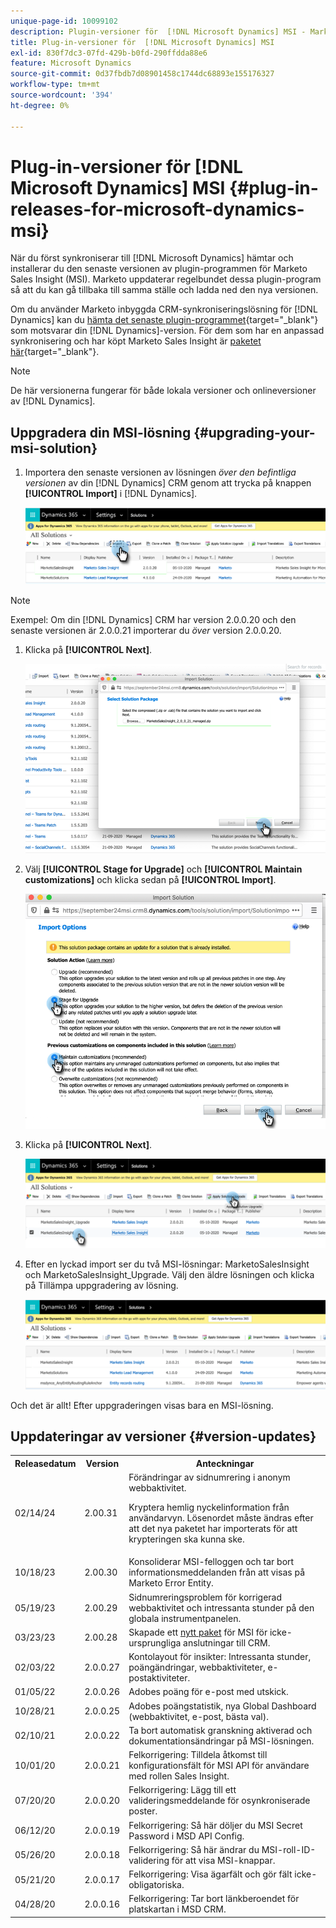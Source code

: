 ```yaml
---
unique-page-id: 10099102
description: Plugin-versioner för  [!DNL Microsoft Dynamics] MSI - Marketo Docs - produktdokumentation
title: Plug-in-versioner för  [!DNL Microsoft Dynamics] MSI
exl-id: 830f7dc3-07fd-429b-b0fd-290ffdda88e6
feature: Microsoft Dynamics
source-git-commit: 0d37fbdb7d08901458c1744dc68893e155176327
workflow-type: tm+mt
source-wordcount: '394'
ht-degree: 0%

---
```


# Plug-in-versioner för [!DNL Microsoft Dynamics] MSI {#plug-in-releases-for-microsoft-dynamics-msi}

När du först synkroniserar till [!DNL Microsoft Dynamics] hämtar och installerar du den senaste versionen av plugin-programmen för Marketo Sales Insight (MSI). Marketo uppdaterar regelbundet dessa plugin-program så att du kan gå tillbaka till samma ställe och ladda ned den nya versionen.

Om du använder Marketo inbyggda CRM-synkroniseringslösning för [!DNL Dynamics] kan du [hämta det senaste plugin-programmet](/help/marketo/product-docs/marketo-sales-insight/msi-for-microsoft-dynamics/installing/download-the-marketo-sales-insight-solution-for-microsoft-dynamics.md){target="_blank"} som motsvarar din [!DNL Dynamics]-version. För dem som har en anpassad synkronisering och har köpt Marketo Sales Insight är [paketet här](https://mktg-cdn.marketo.com/community/MarketoSalesInsight_NonNative.zip){target="_blank"}.

>[!NOTE]
>
>De här versionerna fungerar för både lokala versioner och onlineversioner av [!DNL Dynamics].

## Uppgradera din MSI-lösning {#upgrading-your-msi-solution}

1. Importera den senaste versionen av lösningen _över den befintliga versionen_ av din [!DNL Dynamics] CRM genom att trycka på knappen **[!UICONTROL Import]** i [!DNL Dynamics].

   ![](assets/plug-in-releases-for-microsoft-dynamics-msi-1.png)

>[!NOTE]
>
>Exempel: Om din [!DNL Dynamics] CRM har version 2.0.0.20 och den senaste versionen är 2.0.0.21 importerar du _över_ version 2.0.0.20.

1. Klicka på **[!UICONTROL Next]**.

   ![](assets/plug-in-releases-for-microsoft-dynamics-msi-2.png)

1. Välj **[!UICONTROL Stage for Upgrade]** och **[!UICONTROL Maintain customizations]** och klicka sedan på **[!UICONTROL Import]**.

   ![](assets/plug-in-releases-for-microsoft-dynamics-msi-3.png)

1. Klicka på **[!UICONTROL Next]**.

   ![](assets/plug-in-releases-for-microsoft-dynamics-msi-4.png)

1. Efter en lyckad import ser du två MSI-lösningar: MarketoSalesInsight och MarketoSalesInsight_Upgrade. Välj den äldre lösningen och klicka på Tillämpa uppgradering av lösning.

   ![](assets/plug-in-releases-for-microsoft-dynamics-msi-5.png)

Och det är allt! Efter uppgraderingen visas bara en MSI-lösning.

## Uppdateringar av versioner {#version-updates}

<table> 
 <tbody> 
  <tr> 
   <th>Releasedatum</th> 
   <th>Version</th> 
   <th>Anteckningar</th> 
  </tr>
  <tr> 
   <td>02/14/24</td> 
   <td>2.00.31</td> 
   <td>Förändringar av sidnumrering i anonym webbaktivitet.
   <p>
   Kryptera hemlig nyckelinformation från användarvyn. Lösenordet måste ändras efter att det nya paketet har importerats för att krypteringen ska kunna ske.</td> 
  </tr>
  <tr> 
   <td>10/18/23</td> 
   <td>2.00.30</td> 
   <td>Konsoliderar MSI-felloggen och tar bort informationsmeddelanden från att visas på Marketo Error Entity.</td> 
  </tr>
  <tr> 
   <td>05/19/23</td> 
   <td>2.00.29</td> 
   <td>Sidnumreringsproblem för korrigerad webbaktivitet och intressanta stunder på den globala instrumentpanelen.</td> 
  </tr>
  <tr> 
   <td>03/23/23</td> 
   <td>2.00.28</td> 
   <td>Skapade ett <a href="https://mktg-cdn.marketo.com/community/MarketoSalesInsight_NonNative.zip">nytt paket</a> för MSI för icke-ursprungliga anslutningar till CRM.</td> 
  </tr>
  <tr> 
   <td>02/03/22</td> 
   <td>2.0.0.27</td> 
   <td>Kontolayout för insikter: Intressanta stunder, poängändringar, webbaktiviteter, e-postaktiviteter.</td> 
  </tr>
  <tr> 
   <td>01/05/22</td> 
   <td>2.0.0.26</td> 
   <td>Adobes poäng för e-post med utskick.</td> 
  </tr>
  <tr> 
   <td>10/28/21</td> 
   <td>2.0.0.25</td> 
   <td>Adobes poängstatistik, nya Global Dashboard (webbaktivitet, e-post, bästa val).</td> 
  </tr>
  <tr> 
   <td>02/10/21</td> 
   <td>2.0.0.22</td> 
   <td>Ta bort automatisk granskning aktiverad och dokumentationsändringar på MSI-lösningen.</td> 
  </tr>
  <tr> 
   <td>10/01/20</td> 
   <td>2.0.0.21</td> 
   <td>Felkorrigering: Tilldela åtkomst till konfigurationsfält för MSI API för användare med rollen Sales Insight.</td> 
  </tr> 
  <tr> 
   <td>07/20/20</td> 
   <td>2.0.0.20</td> 
   <td>Felkorrigering: Lägg till ett valideringsmeddelande för osynkroniserade poster.</td> 
  </tr> 
  <tr> 
   <td>06/12/20</td> 
   <td>2.0.0.19</td> 
   <td>Felkorrigering: Så här döljer du MSI Secret Password i MSD API Config.</td> 
  </tr> 
  <tr> 
   <td>05/26/20</td> 
   <td>2.0.0.18</td> 
   <td>Felkorrigering: Så här ändrar du MSI-roll-ID-validering för att visa MSI-knappar.</td> 
  </tr> 
  <tr> 
   <td>05/21/20</td> 
   <td>2.0.0.17</td> 
   <td>Felkorrigering: Visa ägarfält och gör fält icke-obligatoriska.</td> 
  </tr> 
  <tr> 
   <td>04/28/20</td> 
   <td>2.0.0.16</td> 
   <td>Felkorrigering: Tar bort länkberoendet för platskartan i MSD CRM.</td> 
  </tr> 
 </tbody> 
</table>
